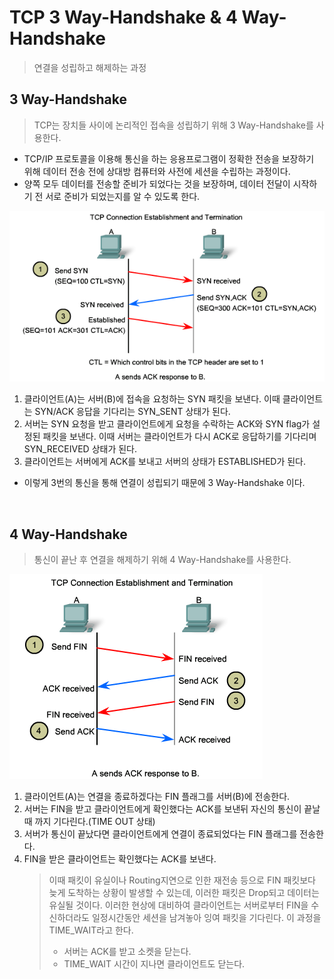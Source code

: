 # TCP 3 Way-Handshake & 4 Way-Handshake

> 연결을 성립하고 해제하는 과정

## 3 Way-Handshake

> TCP는 장치들 사이에 논리적인 접속을 성립하기 위해 3 Way-Handshake를 사용한다.

- TCP/IP 프로토콜을 이용해 통신을 하는 응용프로그램이 정확한 전송을 보장하기 위해 데이터 전송 전에 상대방 컴퓨터와 사전에 세션을 수립하는 과정이다.
- 양쪽 모두 데이터를 전송할 준비가 되었다는 것을 보장하며, 데이터 전달이 시작하기 전 서로 준비가 되었는지를 알 수 있도록 한다.

<img src="img/three_way_handshake.png">

1. 클라이언트(A)는 서버(B)에 접속을 요청하는 SYN 패킷을 보낸다. 이때 클라이언트는 SYN/ACK 응답을 기다리는 SYN_SENT 상태가 된다.
2. 서버는 SYN 요청을 받고 클라이언트에게 요청을 수락하는 ACK와 SYN flag가 설정된 패킷을 보낸다. 이때 서버는 클라이언트가 다시 ACK로 응답하기를 기다리며 SYN_RECEIVED 상태가 된다.
3. 클라이언트는 서버에게 ACK를 보내고 서버의 상태가 ESTABLISHED가 된다.

- 이렇게 3번의 통신을 통해 연결이 성립되기 때문에 3 Way-Handshake 이다.

</br>

## 4 Way-Handshake

> 통신이 끝난 후 연결을 해제하기 위해 4 Way-Handshake를 사용한다.

<img src="img/four_way_handshake.png">

1. 클라이언트(A)는 연결을 종료하겠다는 FIN 플래그를 서버(B)에 전송한다.
2. 서버는 FIN을 받고 클라이언트에게 확인했다는 ACK를 보낸뒤 자신의 통신이 끝날때 까지 기다린다.(TIME OUT 상태)
3. 서버가 통신이 끝났다면 클라이언트에게 연결이 종료되었다는 FIN 플래그를 전송한다.
4. FIN을 받은 클라이언트는 확인했다는 ACK를 보낸다.
   > 이때 패킷이 유실이나 Routing지연으로 인한 재전송 등으로 FIN 패킷보다 늦게 도착하는 상황이 발생할 수 있는데, 이러한 패킷은 Drop되고 데이터는 유실될 것이다. 이러한 현상에 대비하여 클라이언트는 서버로부터 FIN을 수신하더라도 일정시간동안 세션을 남겨놓아 잉여 패킷을 기다린다. 이 과정을 TIME_WAIT라고 한다.
   >
   > - 서버는 ACK를 받고 소켓을 닫는다.
   > - TIME_WAIT 시간이 지나면 클라이언트도 닫는다.
